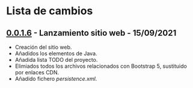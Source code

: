 # Lista de cambios

## [0.0.1.6](#) - Lanzamiento sitio web - 15/09/2021

- Creación del sitio web.
- Añadidos los elementos de Java.
- Añadida lista TODO del proyecto.
- Elimiados todos los archivos relacionados con Bootstrap 5, sustituido por enlaces CDN.
- Añadido fichero *persistence.xml*.




